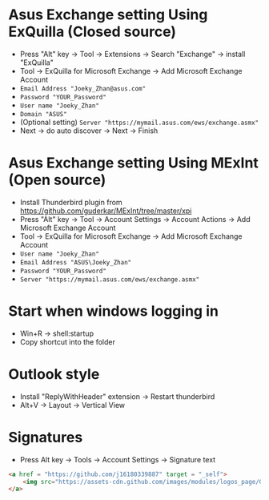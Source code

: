 Asus Exchange setting Using ExQuilla (Closed source)
=====
* Press "Alt" key -> Tool -> Extensions -> Search "Exchange" -> install "ExQuilla"
* Tool -> ExQuilla for Microsoft Exchange -> Add Microsoft Exchange Account
* `Email Address "Joeky_Zhan@asus.com"`
* `Password "YOUR_Password"`
* `User name "Joeky_Zhan"`
* `Domain "ASUS"`
* (Optional setting) `Server "https://mymail.asus.com/ews/exchange.asmx"`
* Next -> do auto discover -> Next -> Finish

Asus Exchange setting Using MExInt (Open source)
=====
* Install Thunderbird plugin from https://github.com/guderkar/MExInt/tree/master/xpi
* Press "Alt" key -> Tool -> Account Settings -> Account Actions -> Add Microsoft Exchange Account
* Tool -> ExQuilla for Microsoft Exchange -> Add Microsoft Exchange Account
* `User name "Joeky_Zhan"`
* `Email Address "ASUS\Joeky_Zhan"`
* `Password "YOUR_Password"`
* `Server "https://mymail.asus.com/ews/exchange.asmx"`

Start when windows logging in
=====
* Win+R -> shell:startup
* Copy shortcut into the folder

Outlook style
=====
* Install "ReplyWithHeader" extension -> Restart thunderbird
* Alt+V -> Layout -> Vertical View

Signatures
=====
* Press Alt key -> Tools -> Account Settings -> Signature text
```html
<a href = "https://github.com/j16180339887" target = "_self">
    <img src="https://assets-cdn.github.com/images/modules/logos_page/GitHub-Mark.png" alt="Github" height="50" width="50"/>
</a>
```
